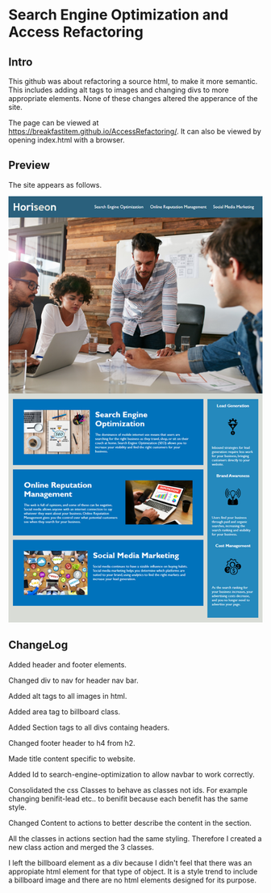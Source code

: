 # Search Engine Optimization and Access Refactoring

## Intro
This github was about refactoring a source html, to make it more semantic. This includes adding alt tags to images and changing divs to more appropriate elements. None of these changes altered the apperance of the site.


The page can be viewed at https://breakfastitem.github.io/AccessRefactoring/. It can also be viewed by opening index.html with a browser.

## Preview
The site appears as follows.

![site-demo](./assets/images/site-preview.png)

## ChangeLog
Added header and footer elements.

Changed div to nav for header nav bar.

Added alt tags to all images in html.

Added area tag to billboard class.

Added Section tags to all divs containg headers.

Changed footer header to h4 from h2.

Made title content specific to website.

Added Id to search-engine-optimization to allow navbar to work correctly.

Consolidated the css Classes to behave as classes not ids. For example changing benifit-lead etc.. to benifit because each benefit has the same style.

Changed Content to actions to better describe the content in the section.

All the classes in actions section had the same styling. Therefore I created a new class action and merged the 3 classes.

I left the billboard element as a div because I didn't feel that there was an appropiate html element for that type of object. It is a style trend to include a billboard image and there are no html elements designed for its purpose.